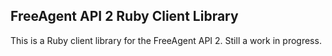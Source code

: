 FreeAgent API 2 Ruby Client Library
-----------------------------------
This is a Ruby client library for the FreeAgent API 2. Still a work in progress. 
